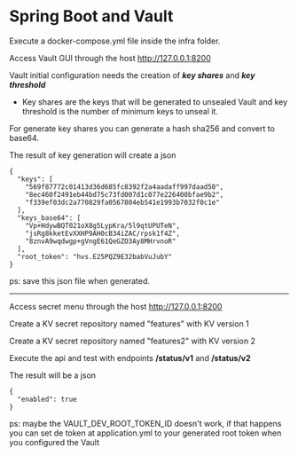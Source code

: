 # Spring Boot and Vault

Execute a docker-compose.yml file inside the infra folder.

Access Vault GUI through the host http://127.0.0.1:8200

Vault initial configuration needs the creation of ***key shares*** and ***key threshold***

- Key shares are the keys that will be generated to unsealed Vault and key threshold is the number of minimum keys to unseal it.

For generate key shares you can generate a hash sha256 and convert to base64.

The result of key generation will create a json

```
{
  "keys": [
    "569f87772c01413d36d685fc8392f2a4aadaff997daad50",
    "8ec460f2491eb44bd75c73fd007d1c077e226400bfae9b2",
    "f339ef03dc2a770829fa0567804eb541e1993b7032f0c1e"
  ],
  "keys_base64": [
    "Vp+HdywBQT021oX8g5LypKra/5l9qtUPUTeN",
    "jsRg8kketEvXXHP9AH0cB34iZAC/rpsk1f4Z",
    "8znvA9wqdwgp+gVngE61QeGZO3Ay8MHrvnoR"
  ],
  "root_token": "hvs.E25PQZ9E32babVuJubY"
}
```

ps: save this json file when generated.

-------------------------------------

Access secret menu through the host http://127.0.0.1:8200

Create a KV secret repository named "features" with KV version 1

Create a KV secret repository named "features2" with KV version 2

Execute the api and test with endpoints **/status/v1** and **/status/v2**

The result will be a json

```
{
  "enabled": true
}
```

ps: maybe the VAULT_DEV_ROOT_TOKEN_ID doesn't work, if that happens you can set de token at application.yml to your generated root token when you configured the Vault
